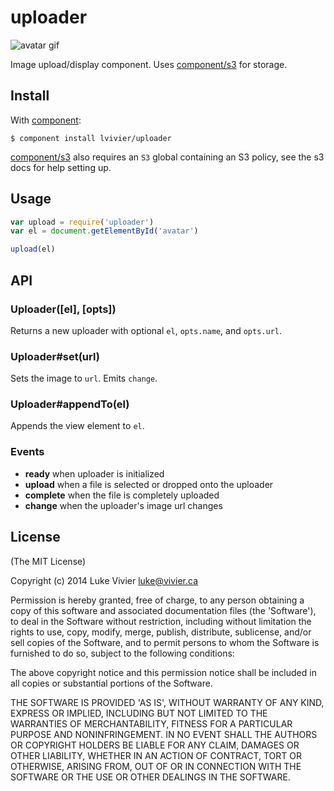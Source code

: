 
# uploader

![avatar gif](https://i.cloudup.com/XloypZKJ20.gif)

Image upload/display component.
Uses [component/s3](https://github.com/component/s3) for storage.

## Install

With [component](https://github.com/component/component):

```
$ component install lvivier/uploader
```

[component/s3](https://github.com/component/s3) also requires an `S3` 
global containing an S3 policy, see the s3 docs for help setting up.

## Usage

```js
var upload = require('uploader')
var el = document.getElementById('avatar')

upload(el)
```

## API

### Uploader([el], [opts])

Returns a new uploader with optional `el`, `opts.name`, and `opts.url`.

### Uploader#set(url)

Sets the image to `url`. Emits `change`.

### Uploader#appendTo(el)

Appends the view element to `el`.

### Events

- **ready** when uploader is initialized
- **upload** when a file is selected or dropped onto the uploader
- **complete** when the file is completely uploaded
- **change** when the uploader's image url changes

## License

(The MIT License)

Copyright (c) 2014 Luke Vivier <luke@vivier.ca>

Permission is hereby granted, free of charge, to any person obtaining a copy of this software and associated documentation files (the 'Software'), to deal in the Software without restriction, including without limitation the rights to use, copy, modify, merge, publish, distribute, sublicense, and/or sell copies of the Software, and to permit persons to whom the Software is furnished to do so, subject to the following conditions:

The above copyright notice and this permission notice shall be included in all copies or substantial portions of the Software.

THE SOFTWARE IS PROVIDED 'AS IS', WITHOUT WARRANTY OF ANY KIND, EXPRESS OR IMPLIED, INCLUDING BUT NOT LIMITED TO THE WARRANTIES OF MERCHANTABILITY, FITNESS FOR A PARTICULAR PURPOSE AND NONINFRINGEMENT. IN NO EVENT SHALL THE AUTHORS OR COPYRIGHT HOLDERS BE LIABLE FOR ANY CLAIM, DAMAGES OR OTHER LIABILITY, WHETHER IN AN ACTION OF CONTRACT, TORT OR OTHERWISE, ARISING FROM, OUT OF OR IN CONNECTION WITH THE SOFTWARE OR THE USE OR OTHER DEALINGS IN THE SOFTWARE.

